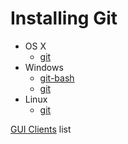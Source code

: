 # Installing Git

- OS X
  - [git](https://git-scm.com/download/mac)
- Windows
  - [git-bash](https://git-for-windows.github.io/) 
  - [git](https://git-scm.com/download/win)
- Linux
  - [git](https://git-scm.com/book/en/v2/Getting-Started-Installing-Git) 

[GUI Clients](https://git-scm.com/downloads/guis) list 
